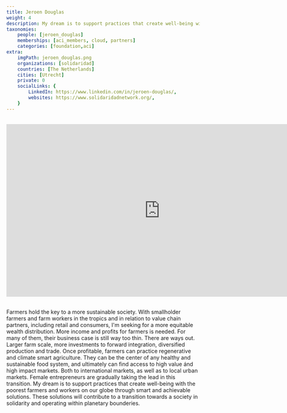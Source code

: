 ```yaml
---
title: Jeroen Douglas
weight: 4
description: My dream is to support practices that create well-being with the poorest farmers and workers on our globe.
taxonomies:
    people: [jeroen_douglas]
    memberships: [aci_members, cloud, partners]
    categories: [foundation,aci]
extra:
    imgPath: jeroen_douglas.png
    organizations: [solidaridad]
    countries: [The Netherlands]
    cities: [Utrecht]
    private: 0
    socialLinks: {
        LinkedIn: https://www.linkedin.com/in/jeroen-douglas/,
        websites: https://www.solidaridadnetwork.org/,
    }
---
```


<BR>
<div class="aspect-w-16 aspect-h-9">
<iframe src="https://player.vimeo.com/video/412688641" width="800" height="450" frameborder="0" allow="autoplay; fullscreen" allowfullscreen></iframe>
</div>
<BR>

Farmers hold the key to a more sustainable society. With smallholder farmers and farm workers in the tropics and in relation to value chain partners, including retail and consumers, I'm seeking for a more equitable wealth distribution. More income and profits for farmers is needed. For many of them, their business case is still way too thin. There are ways out. Larger farm scale, more investments to forward integration, diversified production and trade. Once profitable, farmers can practice regenerative and climate smart agriculture. They can be the center of any healthy and sustainable food system, and ultimately can find access to high value ánd high impact markets. Both to international markets, as well as to local urban markets. Female entrepreneurs are gradually taking the lead in this transition. My dream is to support practices that create well-being with the poorest farmers and workers on our globe through smart and achievable solutions. These solutions will contribute to a transition towards a society in solidarity and operating within planetary bounderies.
